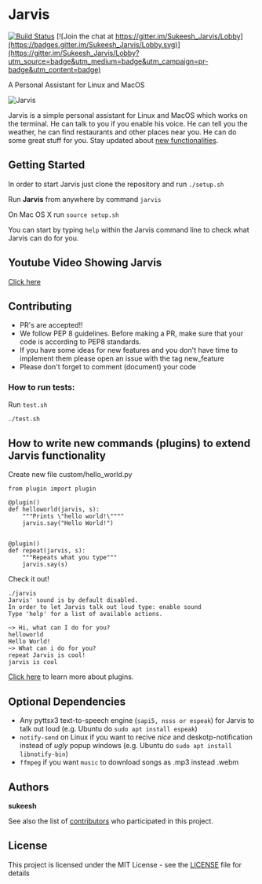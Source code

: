 # Jarvis

[![Build Status](https://travis-ci.org/sukeesh/Jarvis.svg?branch=master)](https://travis-ci.org/sukeesh/Jarvis) [![Join the chat at https://gitter.im/Sukeesh_Jarvis/Lobby](https://badges.gitter.im/Sukeesh_Jarvis/Lobby.svg)](https://gitter.im/Sukeesh_Jarvis/Lobby?utm_source=badge&utm_medium=badge&utm_campaign=pr-badge&utm_content=badge)

A Personal Assistant for Linux and MacOS

![Jarvis](http://i.imgur.com/xZ8x9ES.jpg)

Jarvis is a simple personal assistant for Linux and MacOS which works on the terminal. He can talk to you if you enable his voice. He can tell you the weather, he can find restaurants and other places near you. He can do some great stuff for you. Stay updated about [new functionalities](NEW_FUNCTIONALITIES.md).

## Getting Started

In order to start Jarvis just clone the repository and run `./setup.sh`

Run **Jarvis** from anywhere by command `jarvis`

On Mac OS X run `source setup.sh`

You can start by typing `help` within the Jarvis command line to check what Jarvis can do for you.


## Youtube Video Showing Jarvis

[Click here](https://www.youtube.com/watch?v=PR-nxqmG3V8)

## Contributing

- PR's are accepted!!
- We follow PEP 8 guidelines. Before making a PR, make sure that your code is according to PEP8 standards.
- If you have some ideas for new features and you don't have time to implement them please open an issue with the tag new_feature
- Please don't forget to comment (document) your code

 ### How to run tests:

 Run `test.sh`
 ```bash
 ./test.sh
 ```

## How to write new commands (plugins) to extend Jarvis functionality

Create new file custom/hello_world.py

```
from plugin import plugin

@plugin()
def helloworld(jarvis, s):
    """Prints \"hello world!\""""
    jarvis.say("Hello World!")


@plugin()
def repeat(jarvis, s):
    """Repeats what you type"""
    jarvis.say(s)
```

Check it out!
```
./jarvis
Jarvis' sound is by default disabled.
In order to let Jarvis talk out loud type: enable sound
Type 'help' for a list of available actions.

~> Hi, what can I do for you?
helloworld
Hello World!
~> What can i do for you?
repeat Jarvis is cool!
jarvis is cool
```

[Click here](PLUGINS.md) to learn more about plugins.

## Optional Dependencies

- Any pyttsx3 text-to-speech engine (``sapi5, nsss or espeak``) for Jarvis to talk out loud (e.g. Ubuntu do ``sudo apt install espeak``)
- ``notify-send`` on Linux if you want to recive *nice* and deskotp-notification instead of *ugly* popup windows (e.g. Ubuntu do ``sudo apt install libnotify-bin``)
- ``ffmpeg`` if you want ``music`` to download songs as .mp3 instead .webm

## Authors

 **sukeesh**

See also the list of [contributors](https://github.com/sukeesh/Jarvis/graphs/contributors) who participated in this project.

## License

This project is licensed under the MIT License - see the [LICENSE](LICENSE) file for details

